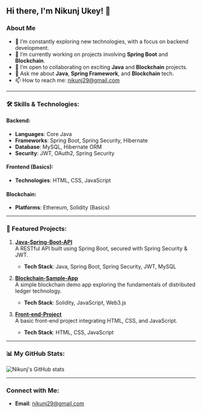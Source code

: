 ## Hi there, I'm Nikunj Ukey! 👋

### About Me
- 🌱 I’m constantly exploring new technologies, with a focus on backend development.
- 🔭 I’m currently working on projects involving **Spring Boot** and **Blockchain**.
- 👯 I’m open to collaborating on exciting **Java** and **Blockchain** projects.
- 💬 Ask me about **Java**, **Spring Framework**, and **Blockchain** tech.
- 📫 How to reach me: [nikunj29@gmail.com](mailto:nikunj29@gmail.com)

---

### 🛠️ Skills & Technologies:
#### Backend:
- **Languages**: Core Java
- **Frameworks**: Spring Boot, Spring Security, Hibernate
- **Database**: MySQL, Hibernate ORM
- **Security**: JWT, OAuth2, Spring Security

#### Frontend (Basics):
- **Technologies**: HTML, CSS, JavaScript

#### Blockchain:
- **Platforms**: Ethereum, Solidity (Basics)

---

### 🚀 Featured Projects:
1. **[Java-Spring-Boot-API](#)**  
   A RESTful API built using Spring Boot, secured with Spring Security & JWT.
   - **Tech Stack**: Java, Spring Boot, Spring Security, JWT, MySQL

2. **[Blockchain-Sample-App](#)**  
   A simple blockchain demo app exploring the fundamentals of distributed ledger technology.
   - **Tech Stack**: Solidity, JavaScript, Web3.js

3. **[Front-end-Project](#)**  
   A basic front-end project integrating HTML, CSS, and JavaScript.
   - **Tech Stack**: HTML, CSS, JavaScript

---

### 📊 My GitHub Stats:
![Nikunj's GitHub stats](https://github-readme-stats.vercel.app/api?username=nikunjukey&show_icons=true&theme=radical)

---

### Connect with Me:
- **Email**: [nikunj29@gmail.com](mailto:nikunj29@gmail.com)


